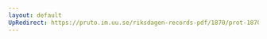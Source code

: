 ```yaml
---
layout: default
UpRedirect: https://pruto.im.uu.se/riksdagen-records-pdf/1870/prot-1870--ak--307/prot-1870--ak--307_019.pdf
---
```

